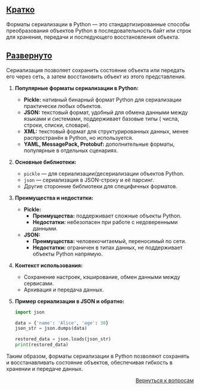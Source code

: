 ## <u>Кратко</u>

Форматы сериализации в Python — это стандартизированные способы преобразования объектов Python в последовательность байт
или строк для хранения, передачи и последующего восстановления объекта.

## <u>Развернуто</u>

Сериализация позволяет сохранить состояние объекта или передать его через сеть, а затем восстановить объект из этого
представления.

1. **Популярные форматы сериализации в Python:**
    - **Pickle:** нативный бинарный формат Python для сериализации практически любых объектов.
    - **JSON:** текстовый формат, удобный для обмена данными между языками и системами, поддерживает базовые типы (
      числа, строки, списки, словари).
    - **XML:** текстовый формат для структурированных данных, менее распространён в Python, но используется.
    - **YAML, MessagePack, Protobuf:** дополнительные форматы, популярные в отдельных сценариях.

2. **Основные библиотеки:**
    - `pickle` — для сериализации/десериализации объектов Python.
    - `json` — сериализация в JSON-строку и её парсинг.
    - Другие сторонние библиотеки для специфичных форматов.

3. **Преимущества и недостатки:**
    - **Pickle:**
        - **Преимущества:** поддерживает сложные объекты Python.
        - **Недостатки:** небезопасен при работе с недоверенными данными.
    - **JSON:**
        - **Преимущества:** человекочитаемый, переносимый по сети.
        - **Недостатки:** ограничен в типах данных, не поддерживает объекты Python напрямую.

4. **Контекст использования:**
    - Сохранение настроек, кэширование, обмен данными между сервисами.
    - Архивация и передача данных.

5. **Пример сериализации в JSON и обратно:**
    ```python
    import json

    data = {'name': 'Alice', 'age': 30}
    json_str = json.dumps(data)

    restored_data = json.loads(json_str)
    print(restored_data)
    ```

Таким образом, форматы сериализации в Python позволяют сохранять и восстанавливать состояние объектов, обеспечивая
гибкость в хранении и передаче данных.

<div align="right">

[Вернуться к вопросам](../Вопросы.md)

</div>
